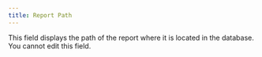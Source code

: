 ```yaml
---
title: Report Path
---
```



This field displays the path of the report where it is located in the  database. You cannot edit this field.
